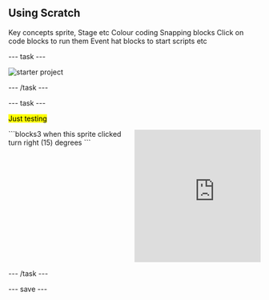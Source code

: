 ## Using Scratch

Key concepts sprite, Stage etc
Colour coding
Snapping blocks
Click on code blocks to run them
Event hat blocks to start scripts
etc

--- task ---
 
![starter project](images/starter_project.png)

--- /task ---

--- task ---

<mark>Just testing</mark>

<div style="width: 100%; overflow: hidden;">
<div style="float:left; width:50%">
```blocks3
when this sprite clicked
turn right (15) degrees
```
</div>

<div style="float:left; width:50%">
<div class="scratch-preview">
  <iframe allowtransparency="true" width="320" height="265" src="https://scratch.mit.edu/projects/embed/456215257/?autostart=true" frameborder="0"></iframe>
</div>
</div>
</div>

--- /task ---

--- save ---
